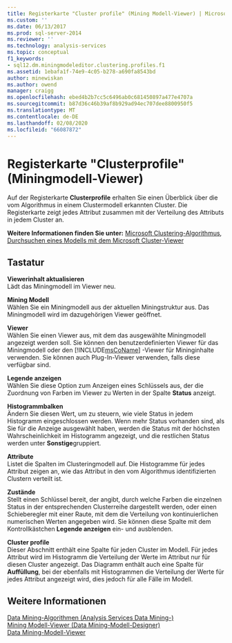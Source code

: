 ```yaml
---
title: Registerkarte "Cluster profile" (Mining Modell-Viewer) | Microsoft-Dokumentation
ms.custom: ''
ms.date: 06/13/2017
ms.prod: sql-server-2014
ms.reviewer: ''
ms.technology: analysis-services
ms.topic: conceptual
f1_keywords:
- sql12.dm.miningmodeleditor.clustering.profiles.f1
ms.assetid: 1ebafa1f-74e9-4c05-b278-a690fa8543bd
author: minewiskan
ms.author: owend
manager: craigg
ms.openlocfilehash: ebed4b2b7cc5c6496ab0c681450897a477e4707a
ms.sourcegitcommit: b87d36c46b39af8b929ad94ec707dee8800950f5
ms.translationtype: MT
ms.contentlocale: de-DE
ms.lasthandoff: 02/08/2020
ms.locfileid: "66087872"
---
```

# <a name="cluster-profiles-tab-mining-model-viewer"></a>Registerkarte "Clusterprofile" (Miningmodell-Viewer)
  Auf der Registerkarte **Clusterprofile** erhalten Sie einen Überblick über die vom Algorithmus in einem Clustermodell erkannten Cluster. Die Registerkarte zeigt jedes Attribut zusammen mit der Verteilung des Attributs in jedem Cluster an.  
  
 **Weitere Informationen finden Sie unter:** [Microsoft Clustering-Algorithmus](data-mining/microsoft-clustering-algorithm.md), [Durchsuchen eines Modells mit dem Microsoft Cluster-Viewer](data-mining/browse-a-model-using-the-microsoft-cluster-viewer.md)  
  
## <a name="options"></a>Tastatur  
 **Viewerinhalt aktualisieren**  
 Lädt das Miningmodell im Viewer neu.  
  
 **Mining Modell**  
 Wählen Sie ein Miningmodell aus der aktuellen Miningstruktur aus. Das Miningmodell wird im dazugehörigen Viewer geöffnet.  
  
 **Viewer**  
 Wählen Sie einen Viewer aus, mit dem das ausgewählte Miningmodell angezeigt werden soll. Sie können den benutzerdefinierten Viewer für das Miningmodell oder den [!INCLUDE[msCoName](../includes/msconame-md.md)] -Viewer für Mininginhalte verwenden. Sie können auch Plug-In-Viewer verwenden, falls diese verfügbar sind.  
  
 **Legende anzeigen**  
 Wählen Sie diese Option zum Anzeigen eines Schlüssels aus, der die Zuordnung von Farben im Viewer zu Werten in der Spalte **Status** anzeigt.  
  
 **Histogrammbalken**  
 Ändern Sie diesen Wert, um zu steuern, wie viele Status in jedem Histogramm eingeschlossen werden. Wenn mehr Status vorhanden sind, als Sie für die Anzeige ausgewählt haben, werden die Status mit der höchsten Wahrscheinlichkeit im Histogramm angezeigt, und die restlichen Status werden unter **Sonstige**gruppiert.  
  
 **Attribute**  
 Listet die Spalten im Clusteringmodell auf. Die Histogramme für jedes Attribut zeigen an, wie das Attribut in den vom Algorithmus identifizierten Clustern verteilt ist.  
  
 **Zustände**  
 Stellt einen Schlüssel bereit, der angibt, durch welche Farben die einzelnen Status in der entsprechenden Clusterreihe dargestellt werden, oder einen Schieberegler mit einer Raute, mit dem die Verteilung von kontinuierlichen numerischen Werten angegeben wird. Sie können diese Spalte mit dem Kontrollkästchen **Legende anzeigen** ein- und ausblenden.  
  
 **Cluster profile**  
 Dieser Abschnitt enthält eine Spalte für jeden Cluster im Modell. Für jedes Attribut wird im Histogramm die Verteilung der Werte im Attribut nur für diesen Cluster angezeigt. Das Diagramm enthält auch eine Spalte für **Auffüllung**, bei der ebenfalls mit Histogrammen die Verteilung der Werte für jedes Attribut angezeigt wird, dies jedoch für alle Fälle im Modell.  
  
## <a name="see-also"></a>Weitere Informationen  
 [Data Mining-Algorithmen &#40;Analysis Services Data Mining-&#41;](data-mining/data-mining-algorithms-analysis-services-data-mining.md)   
 [Mining Modell-Viewer &#40;Data Mining-Modell-Designer&#41;](mining-model-viewers-data-mining-model-designer.md)   
 [Data Mining-Modell-Viewer](data-mining/data-mining-model-viewers.md)  
  
  

